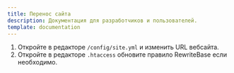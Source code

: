 ```yaml
---
title: Перенос сайта
description: Документация для разработчиков и пользователей.
template: documentation
---
```


1. Откройте в редакторе `/config/site.yml` и изменить URL вебсайта.  
2. Откройте в редакторе `.htaccess` обновите правило RewriteBase если необходимо.  
